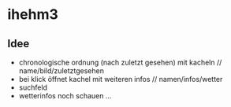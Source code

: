 # ihehm3

## Idee

- chronologische ordnung (nach zuletzt gesehen) mit kacheln // name/bild/zuletztgesehen
- bei klick öffnet kachel mit weiteren infos // namen/infos/wetter
- suchfeld
- wetterinfos noch schauen ...
